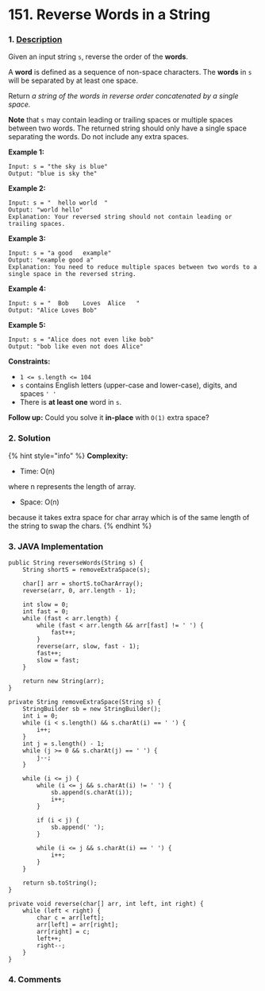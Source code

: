 # 151. Reverse Words in a String

### 1. [Description](https://leetcode.com/problems/reverse-words-in-a-string/)

Given an input string `s`, reverse the order of the **words**.

A **word** is defined as a sequence of non-space characters. The **words** in `s` will be separated by at least one space.

Return _a string of the words in reverse order concatenated by a single space._

**Note** that `s` may contain leading or trailing spaces or multiple spaces between two words. The returned string should only have a single space separating the words. Do not include any extra spaces.

**Example 1:**

```text
Input: s = "the sky is blue"
Output: "blue is sky the"
```

**Example 2:**

```text
Input: s = "  hello world  "
Output: "world hello"
Explanation: Your reversed string should not contain leading or trailing spaces.
```

**Example 3:**

```text
Input: s = "a good   example"
Output: "example good a"
Explanation: You need to reduce multiple spaces between two words to a single space in the reversed string.
```

**Example 4:**

```text
Input: s = "  Bob    Loves  Alice   "
Output: "Alice Loves Bob"
```

**Example 5:**

```text
Input: s = "Alice does not even like bob"
Output: "bob like even not does Alice"
```

**Constraints:**

* `1 <= s.length <= 104`
* `s` contains English letters \(upper-case and lower-case\), digits, and spaces `' '`
* There is **at least one** word in `s`.

**Follow up:** Could you solve it **in-place** with `O(1)` extra space?



### 2. Solution

{% hint style="info" %}
**Complexity:**

* Time: O\(n\)  

where n represents the length of array. 

* Space: O\(n\) 

because it takes extra space for char array which is of the same length of the string to swap the chars.
{% endhint %}



### 3. JAVA Implementation

```text
public String reverseWords(String s) {
    String shortS = removeExtraSpace(s);
    
    char[] arr = shortS.toCharArray();
    reverse(arr, 0, arr.length - 1);
    
    int slow = 0;
    int fast = 0;
    while (fast < arr.length) {
        while (fast < arr.length && arr[fast] != ' ') {
            fast++;
        }
        reverse(arr, slow, fast - 1);
        fast++;
        slow = fast;
    }
    
    return new String(arr);
}

private String removeExtraSpace(String s) {
    StringBuilder sb = new StringBuilder();
    int i = 0;
    while (i < s.length() && s.charAt(i) == ' ') {
        i++;
    }
    int j = s.length() - 1;
    while (j >= 0 && s.charAt(j) == ' ') {
        j--;
    }
    
    while (i <= j) {
        while (i <= j && s.charAt(i) != ' ') {
            sb.append(s.charAt(i));
            i++;
        }
        
        if (i < j) {
            sb.append(' ');
        }
        
        while (i <= j && s.charAt(i) == ' ') {
            i++;
        }
    }
    
    return sb.toString();
}

private void reverse(char[] arr, int left, int right) {
    while (left < right) {
        char c = arr[left];
        arr[left] = arr[right];
        arr[right] = c;
        left++;
        right--;
    }
}
```



### 4. Comments

